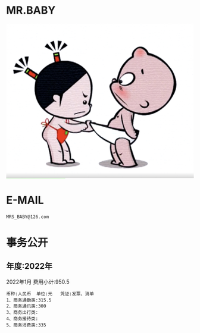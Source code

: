 MR.BABY
======

![image](docs/image/love.jpg)

E-MAIL
======

```bash
MRS_BABY@126.com
```

事务公开
======

年度:2022年
---

2022年1月 费用小计:950.5
```bash
币种:人民币  单位:元   凭证:发票、消单
1、商务通勤类:315.5
2、商务通讯类:300
3、商务出行类:
4、商务接待类:
5、商务消费类:335
```